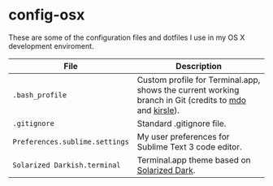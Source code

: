 # config-osx

These are some of the configuration files and dotfiles I use in my OS X development enviroment.

| File | Description |
| ---- | ----------- |
| `.bash_profile` | Custom profile for Terminal.app, shows the current working branch in Git (credits to [mdo](https://github.com/mdo/config) and [kirsle](https://www.kirsle.net/wizards/ps1.html)). |
| `.gitignore` | Standard .gitignore file.  |
| `Preferences.sublime.settings` | My user preferences for Sublime Text 3 code editor. |
| `Solarized Darkish.terminal` | Terminal.app theme based on [Solarized Dark](http://ethanschoonover.com/solarized). |
